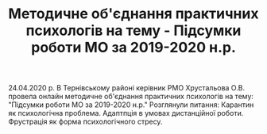 ﻿---
title: Методичне об'єднання практичних психологів на тему - Підсумки роботи МО за 2019-2020 н.р.
---

24.04.2020 р. В Тернівському районі керівник РМО Хрустальова О.В. провела онлайн методичне об'єднання практичних психологів на тему: "Підсумки роботи МО за 2019-2020 н.р." Розглянули питання: Карантин як психологічна проблема. Адаптпція в умовах дистанційної роботи. Фрустрація як форма психологічного стресу.

<slideshow />
